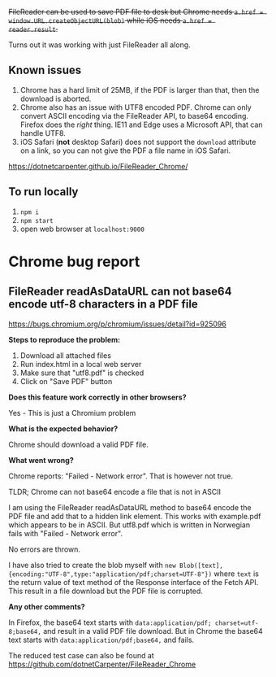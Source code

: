 
~~FileReader can be used to save PDF file to desk but Chrome needs `a.href = window.URL.createObjectURL(blob)` while iOS needs `a.href = reader.result`.~~

Turns out it was working with just FileReader all along.

## Known issues

1. Chrome has a hard limit of 25MB, if the PDF is larger than that, then the download is aborted.
2. Chrome also has an issue with UTF8 encoded PDF. Chrome can only convert ASCII encoding via the FileReader API, to base64 encoding. Firefox does the _right_ thing. IE11 and Edge uses a Microsoft API, that can handle UTF8.
3. iOS Safari (**not** desktop Safari) does not support the `download` attribute on a link, so you can not give the PDF a file name in iOS Safari.


https://dotnetcarpenter.github.io/FileReader_Chrome/

## To run locally

1. `npm i`
2. `npm start`
3. open web browser at `localhost:9000`


# Chrome bug report

## FileReader readAsDataURL can not base64 encode utf-8 characters in a PDF file

https://bugs.chromium.org/p/chromium/issues/detail?id=925096

**Steps to reproduce the problem:**

1. Download all attached files
2. Run index.html in a local web server
3. Make sure that "utf8.pdf" is checked
4. Click on "Save PDF" button

**Does this feature work correctly in other browsers?**

Yes - This is just a Chromium problem

**What is the expected behavior?**

Chrome should download a valid PDF file.

**What went wrong?**

Chrome reports: "Failed - Network error". That is however not true.

TLDR; Chrome can not base64 encode a file that is not in ASCII

I am using the FileReader readAsDataURL method to base64 encode the PDF file and add that to a hidden link element. This works with example.pdf which appears to be in ASCII. But utf8.pdf which is written in Norwegian fails with "Failed - Network error".

No errors are thrown.

I have also tried to create the blob myself with `new Blob([text], {encoding:"UTF-8",type:"application/pdf;charset=UTF-8"})` where `text` is the return value of text method of the Response interface of the Fetch API. This result in a file download but the PDF file is corrupted.

**Any other comments?**

In Firefox, the base64 text starts with `data:application/pdf; charset=utf-8;base64,` and result in a valid PDF file download.
But in Chrome the base64 text starts with `data:application/pdf;base64,` and fails.

The reduced test case can also be found at https://github.com/dotnetCarpenter/FileReader_Chrome
